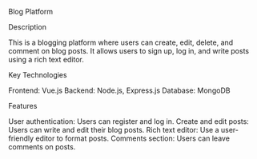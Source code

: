 Blog Platform

Description

This is a blogging platform where users can create, edit, delete, and comment on blog posts. It allows users to sign up, log in, and write posts using a rich text editor.

Key Technologies

Frontend: Vue.js
Backend: Node.js, Express.js
Database: MongoDB

Features

User authentication: Users can register and log in.
Create and edit posts: Users can write and edit their blog posts.
Rich text editor: Use a user-friendly editor to format posts.
Comments section: Users can leave comments on posts.
